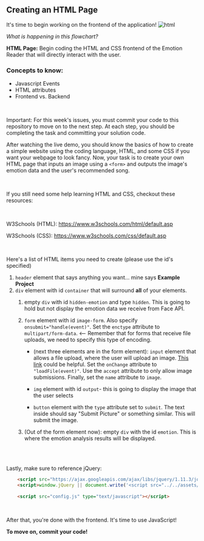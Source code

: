 ## Creating an HTML Page

It's time to begin working on the frontend of the application!
![html](https://github.com/emsesc/creating-an-emotion-reader-with-azure/blob/main/images/htmlpage.png)

*What is happening in this flowchart?*

**HTML Page:** Begin coding the HTML and CSS frontend of the Emotion Reader that will directly interact with the user.

### Concepts to know:
* Javascript Events
* HTML attributes
* Frontend vs. Backend


<br />

Important: For this week's issues, you must commit your code to this repository to move on to the next step. At each step, you should be completing the task and committing your solution code.

After watching the live demo, you should know the basics of how to create a simple website using the coding language, HTML, and some CSS if you want your webpage to look fancy. Now, your task is to create your own HTML page that inputs an image using a `<form>` and outputs the image's emotion data and the user's recommended song.

<br />

If you still need some help learning HTML and CSS, checkout these resources:

<br />

W3Schools (HTML): https://www.w3schools.com/html/default.asp

W3Schools (CSS): https://www.w3schools.com/css/default.asp

<br />

Here's a list of HTML items you need to create (please use the id's specified)

1.  `header` element that says anything you want... mine says **Example Project**
2. `div`  element with id `container`  that will surround **all** of your elements.
    1. empty `div`  with id `hidden-emotion`  and type `hidden`.  This is going to hold but not display the emotion data we receive from Face API.
    2. `form`  element with id `image-form`.  Also specify  `onsubmit="handle(event)"`.  Set the `enctype`  attribute to `multipart/form-data`.  <-- Remember that for forms that receive file uploads, we need to specify this type of encoding.  
    
        * (next three elements are in the form element): `input`  element that allows a file upload, where the user will upload an image. [This link](https://www.w3schools.com/html/html_form_input_types.asp) could be helpful. Set the `onChange`  attribute to `"loadFile(event)"`. Use the `accept`  attribute to only allow image submissions. Finally, set the `name` attribute to `image`.
        
        * `img`  element with id `output`-  this is going to display the image that the user selects
        * `button`  element with the `type`  attribute set to `submit`.  The text inside should say "Submit Picture" or something similar. This will submit the image.
        
   3. (Out of the form element now): empty `div`  with the id `emotion`.  This is where the emotion analysis results will be displayed.



  

<br />

<br />



Lastly, make sure to reference jQuery:

```html
    <script src="https://ajax.googleapis.com/ajax/libs/jquery/1.11.3/jquery.min.js"></script>
    <script>window.jQuery || document.write('<script src="../../assets/js/vendor/jquery.min.js"><\/script>')</script>
     
    <script src="config.js" type="text/javascript"></script>
```

<br />

After that, you're done with the frontend. It's time to use JavaScript!

**To move on, commit your code!**
